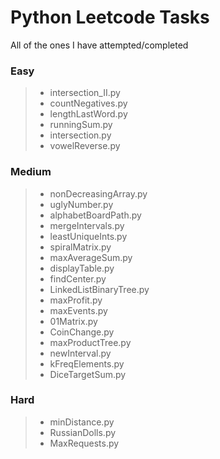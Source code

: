 # Python Leetcode Tasks

All of the ones I have attempted/completed

### Easy
> * intersection_II.py
> * countNegatives.py
> * lengthLastWord.py
> * runningSum.py
> * intersection.py
> * vowelReverse.py
### Medium
> * nonDecreasingArray.py
> * uglyNumber.py
> * alphabetBoardPath.py
> * mergeIntervals.py
> * leastUniqueInts.py
> * spiralMatrix.py
> * maxAverageSum.py
> * displayTable.py
> * findCenter.py
> * LinkedListBinaryTree.py
> * maxProfit.py
> * maxEvents.py
> * 01Matrix.py
> * CoinChange.py
> * maxProductTree.py
> * newInterval.py
> * kFreqElements.py
> * DiceTargetSum.py
### Hard
> * minDistance.py
> * RussianDolls.py
> * MaxRequests.py
